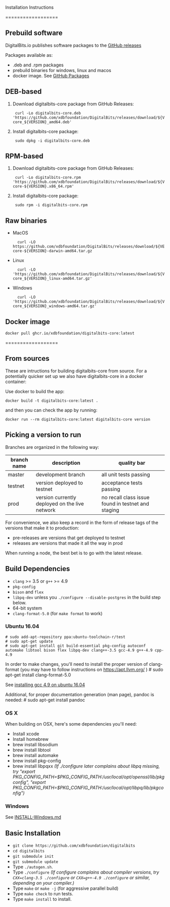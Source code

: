 Installation Instructions

==================
## Prebuild software
DigitalBits.io publishes software packages to the [GitHub releases](https://github.com/xdbfoundation/DigitalBits/releases)

Packages available as:
   - .deb and .rpm packages
   - prebuild binaries for windows, linux and macos
   - docker image. See [GitHub Packages](https://github.com/xdbfoundation/DigitalBits/pkgs/container/digitalbits-core)

## DEB-based

1. Download digitalbits-core package from GitHub Releases:
        
        curl -Lo digitalbits-core.deb 'https://github.com/xdbfoundation/DigitalBits/releases/download/${VERSION}/digitalbits-core_${VERSION}_amd64.deb'

2. Install digitalbits-core package:

        sudo dpkg -i digitalbits-core.deb


## RPM-based
1. Download digitalbits-core package from GitHub Releases:

        curl -Lo digitalbits-core.rpm 'https://github.com/xdbfoundation/DigitalBits/releases/download/${VERSION}/digitalbits-core-${VERSION}.x86_64.rpm'

2. Install digitalbits-core package:

        sudo rpm -i digitalbits-core.rpm

## Raw binaries

- MacOS

        curl -LO  https://github.com/xdbfoundation/DigitalBits/releases/download/${VERSION}/digitalbits-core-${VERSION}-darwin-amd64.tar.gz

- Linux

        curl -LO 'https://github.com/xdbfoundation/DigitalBits/releases/download/${VERSION}/digitalbits-core_${VERSION}_linux-amd64.tar.gz'

- Windows

        curl -LO 'https://github.com/xdbfoundation/DigitalBits/releases/download/${VERSION}/digitalbits-core_${VERSION}_windows-amd64.tar.gz'


## Docker image

    docker pull ghcr.io/xdbfoundation/digitalbits-core:latest

==================
## From sources

These are intructions for building digitalbits-core from source. For a potentially quicker set up we also have digitalbits-core in a docker container:

Use docker to build the app:
```shell
docker build -t digitalbits-core:latest .
```
and then you can check the app by running:
```shell
docker run --rm digitalbits-core:latest digitalbits-core version
```

## Picking a version to run

Branches are organized in the following way:

| branch name | description | quality bar |
| ----------- | ----------- | ----------- |
| master      | development branch | all unit tests passing |
| testnet     | version deployed to testnet | acceptance tests passing |
| prod        | version currently deployed on the live network | no recall class issue found in testnet and staging |

For convenience, we also keep a record in the form of release tags of the
 versions that make it to production:
 * pre-releases are versions that get deployed to testnet
 * releases are versions that made it all the way in prod

When running a node, the best bet is to go with the latest release.

## Build Dependencies

- `clang` >= 3.5 or `g++` >= 4.9
- `pkg-config`
- `bison` and `flex`
- `libpq-dev` unless you `./configure --disable-postgres` in the build step below.
- 64-bit system
- `clang-format-5.0` (for `make format` to work)

### Ubuntu 16.04

    # sudo add-apt-repository ppa:ubuntu-toolchain-r/test
    # sudo apt-get update
    # sudo apt-get install git build-essential pkg-config autoconf automake libtool bison flex libpq-dev clang++-3.5 gcc-4.9 g++-4.9 cpp-4.9

In order to make changes, you'll need to install the proper version of clang-format (you may have to follow instructions on https://apt.llvm.org/ )
    # sudo apt-get install clang-format-5.0

See [installing gcc 4.9 on ubuntu 16.04](http://askubuntu.com/questions/428198/getting-installing-gcc-g-4-9-on-ubuntu)

Additional, for proper documentation generation (man page), pandoc is needed:
    # sudo apt-get install pandoc

### OS X
When building on OSX, here's some dependencies you'll need:
- Install xcode
- Install homebrew
- brew install libsodium
- brew install libtool
- brew install automake
- brew install pkg-config
- brew install libpqxx *(If ./configure later complains about libpq missing, try "export PKG_CONFIG_PATH=$PKG_CONFIG_PATH:/usr/local/opt/openssl/lib/pkgconfig", "export PKG_CONFIG_PATH=$PKG_CONFIG_PATH:/usr/local/opt/libpq/lib/pkgconfig")*

### Windows
See [INSTALL-Windows.md](INSTALL-Windows.md)

## Basic Installation

- `git clone https://github.com/xdbfoundation/digitalbits`
- `cd digitalbits`
- `git submodule init`
- `git submodule update`
- Type `./autogen.sh`.
- Type `./configure`   *(If configure complains about compiler versions, try `CXX=clang-3.5 ./configure` or `CXX=g++-4.9 ./configure` or similar, depending on your compiler.)*
- Type `make` or `make -j` (for aggressive parallel build)
- Type `make check` to run tests.
- Type `make install` to install.